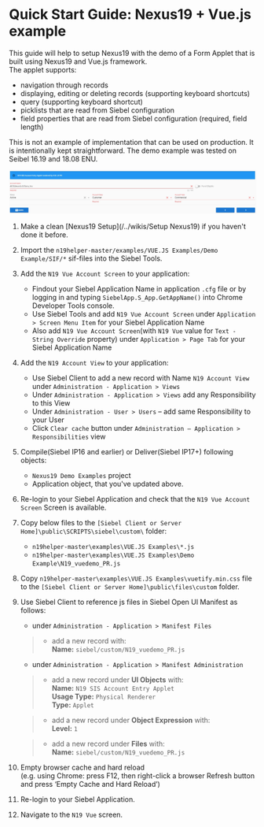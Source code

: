 # Quick Start Guide: Nexus19 + Vue.js example

This guide will help to setup Nexus19 with the demo of a Form Applet that is built using Nexus19 and Vue.js framework.
<br>The applet supports:
- navigation through records
- displaying, editing or deleting records (supporting keyboard shortcuts)
- query (supporting keyboard shortcut)
- picklists that are read from Siebel configuration
- field properties that are read from Siebel configuration (required, field length)

This is not an example of implementation that can be used on production. It is intentionally kept straightforward.
The demo example was tested on Seibel 16.19 and 18.08 ENU.

 ![result](demo_vuejs.png)
 
1. Make a clean [Nexus19 Setup](/../wikis/Setup Nexus19) if you haven't done it before.
1. Import the `n19helper-master/examples/VUE.JS Examples/Demo Example/SIF/*` sif-files into the Siebel Tools.
1. Add the `N19 Vue Account Screen` to your application:
      * Findout your Siebel Application Name in application `.cfg` file or by logging in and typing `SiebelApp.S_App.GetAppName()` into Chrome Developer Tools console.
      * Use Siebel Tools and add `N19 Vue Account Screen` under `Application > Screen Menu Item` for your Siebel Application Name
      * Also add `N19 Vue Account Screen`(with `N19 Vue` value for `Text - String Override` property) under `Application > Page Tab` for your Siebel Application Name
1. Add the `N19 Account View` to your application:
      * Use Siebel Client to add a new record with Name `N19 Account View` under `Administration - Application > Views`
      * Under `Administration - Application > Views` add any Responsibility to this View
      * Under `Administration - User > Users` – add same Responsibility to your User
      * Click `Clear cache` button under `Administration – Application > Responsibilities` view
1. Compile(Siebel IP16 and earlier) or Deliver(Siebel IP17+) following objects: 
    * `Nexus19 Demo Examples` project
    * Application object, that you've updated above.
1. Re-login to your Siebel Application and check that the `N19 Vue Account Screen` Screen is available.
1. Copy below files to the `[Siebel Client or Server Home]\public\SCRIPTS\siebel\custom\` folder:
    * `n19helper-master\examples\VUE.JS Examples\*.js`
    * `n19helper-master\examples\VUE.JS Examples\Demo Example\N19_vuedemo_PR.js`
1. Copy `n19helper-master\examples\VUE.JS Examples\vuetify.min.css` file to the `[Siebel Client or Server Home]\public\files\custom` folder.
1. Use Siebel Client to reference js files in Siebel Open UI Manifest as follows:
	- under `Administration - Application > Manifest Files` 
	>- add a new record with: 
	><br>**Name:** `siebel/custom/N19_vuedemo_PR.js`

	- under `Administration - Application > Manifest Administration` 

    >- add a new record under **UI Objects** with: 
    >    <br>**Name:** `N19 SIS Account Entry Applet`
    >    <br>**Usage Type:** `Physical Renderer`
    >    <br>**Type:** `Applet`

    >- add a new record under **Object Expression** with:
    >    <br>**Level:** `1`

    >- add a new record under **Files** with:
    >    <br>**Name:** `siebel/custom/N19_vuedemo_PR.js`
    
1. Empty browser cache and hard reload
   <br>(e.g. using Chrome: press F12, then right-click a browser Refresh button and press ‘Empty Cache and Hard Reload’)
1. Re-login to your Siebel Application.
1. Navigate to the `N19 Vue` screen.